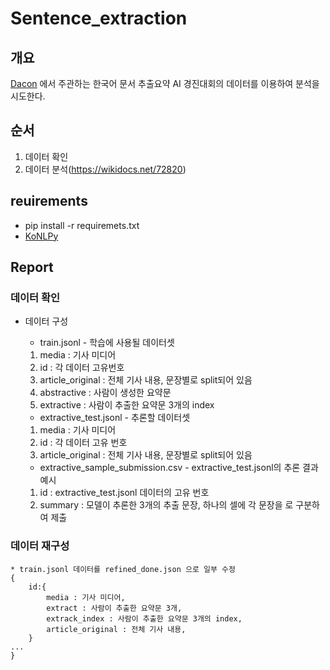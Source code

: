 # Sentence_extraction

## 개요
[Dacon](https://dacon.io/competitions/official/235671/overview/) 에서 주관하는 한국어 문서 추출요약 AI 경진대회의 데이터를 이용하여 분석을 시도한다.

## 순서
1. 데이터 확인
2. 데이터 분석(https://wikidocs.net/72820)

## reuirements
* pip install -r requiremets.txt
* [KoNLPy](https://konlpy.org/ko/latest/install/)

## Report
### 데이터 확인

* 데이터 구성  

    * train.jsonl - 학습에 사용될 데이터셋  
    1. media : 기사 미디어
    2. id : 각 데이터 고유번호
    3. article_original : 전체 기사 내용, 문장별로 split되어 있음
    4. abstractive : 사람이 생성한 요약문
    5. extractive : 사람이 추출한 요약문 3개의 index
    
    * extractive_test.jsonl - 추론할 데이터셋  
    1. media : 기사 미디어
    2. id : 각 데이터 고유 번호
    3. article_original : 전체 기사 내용, 문장별로 split되어 있음

    * extractive_sample_submission.csv - extractive_test.jsonl의 추론 결과예시  
    1. id : extractive_test.jsonl 데이터의 고유 번호
    2. summary : 모델이 추론한 3개의 추출 문장, 하나의 셀에 각 문장을 로 구분하여 제출

### 데이터 재구성

    * train.jsonl 데이터를 refined_done.json 으로 일부 수정
    {
        id:{
            media : 기사 미디어,
            extract : 사람이 추출한 요약문 3개,
            extrack_index : 사람이 추출한 요약문 3개의 index,
            article_original : 전체 기사 내용,
        }
    ...
    }